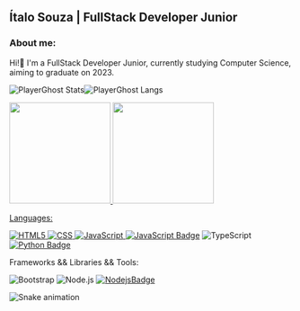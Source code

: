 ## Ítalo Souza | FullStack Developer Junior 

### About me:
  Hi!👋 I'm a FullStack Developer Junior, currently studying Computer Science, aiming to graduate on 2023.
  
![PlayerGhost Stats](https://github-readme-stats.vercel.app/api?username=PlayerGhost&show_icons=true&hide=issues,contribs&theme=radical)![PlayerGhost Langs](https://github-readme-stats.vercel.app/api/top-langs/?username=PlayerGhost&layout=compact&hide=php&theme=radical)

<div>
<a href="https://github.com/PlayerGhost">
<img height="180em" src="https://github-readme-stats.vercel.app/api/top-langs/?username=PlayerGhost&layout=compact&langs_count=7&theme=dracula"/>
<img height="180em" src="https://github-readme-stats.vercel.app/api?username=PlayerGhost&show_icons=true&theme=dracula&include_all_commits=true&count_private=true"/>
</div>

Languages:

![HTML5](https://img.shields.io/badge/html5-%23E34F26.svg?style=for-the-badge&logo=html5&logoColor=white) 
![CSS](https://img.shields.io/badge/css3-%231572B6.svg?style=for-the-badge&logo=css3&logoColor=white) 
![JavaScript](https://img.shields.io/badge/javascript-%23323330.svg?style=for-the-badge&logo=javascript&logoColor=%23F7DF1E) 
[![JavaScript Badge](https://img.shields.io/badge/-JavaScript-black?style=flat-square&logo=javascript)](#)
![TypeScript](https://img.shields.io/badge/typescript-%23007ACC.svg?style=for-the-badge&logo=typescript&logoColor=white)
[![Python Badge](https://img.shields.io/badge/-Python-3776ab?style=flat-square&logo=Python&logoColor=white)](#)

Frameworks && Libraries && Tools:

<!--![React](https://img.shields.io/badge/react-%2320232a.svg?style=for-the-badge&logo=react&logoColor=%2361DAFB)
[![React Badge](https://img.shields.io/badge/-React-282c33?style=flat&logo=react&logoColor=61DAFB)](#)
[Git](https://img.shields.io/badge/git-%23F05033.svg?style=for-the-badge&logo=git&logoColor=white)-->
![Bootstrap](https://img.shields.io/badge/bootstrap-%23563D7C.svg?style=for-the-badge&logo=bootstrap&logoColor=white) 
![Node.js](https://img.shields.io/badge/-Node.js-333333?style=flat&logo=node.js)
[![NodejsBadge](https://img.shields.io/badge/-Nodejs-339933?style=flat-square&logo=Node.js&logoColor=white)](#)
  
![Snake animation](https://github.com/PlayerGhost/PlayerGhost/blob/output/github-contribution-grid-snake.svg)
